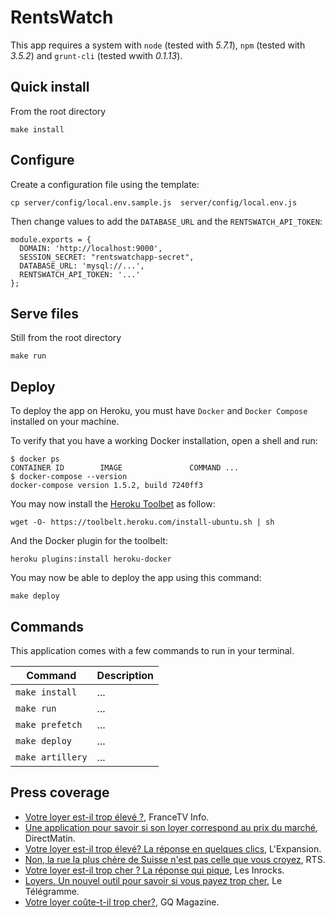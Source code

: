 # RentsWatch

This app requires a system with `node` (tested with *5.7.1*), `npm` (tested with *3.5.2*) and `grunt-cli` (tested wwith *0.1.13*).

## Quick install

From the root directory

```
make install
```

## Configure

Create a configuration file using the template:

```
cp server/config/local.env.sample.js  server/config/local.env.js
```

Then change values to add the `DATABASE_URL` and the `RENTSWATCH_API_TOKEN`:

```node
module.exports = {
  DOMAIN: 'http://localhost:9000',
  SESSION_SECRET: "rentswatchapp-secret",
  DATABASE_URL: 'mysql://...',
  RENTSWATCH_API_TOKEN: '...'
};
```

## Serve files

Still from the root directory

```
make run
```

## Deploy

To deploy the app on Heroku, you must have `Docker` and `Docker Compose`
installed on your machine.

To verify that you have a working Docker installation, open a shell and run:

```
$ docker ps
CONTAINER ID        IMAGE               COMMAND ...
$ docker-compose --version
docker-compose version 1.5.2, build 7240ff3
```

You may now install the [Heroku Toolbet](https://toolbelt.heroku.com/) as follow:

```
wget -O- https://toolbelt.heroku.com/install-ubuntu.sh | sh
```

And the Docker plugin for the toolbelt:

```
heroku plugins:install heroku-docker
```

You may now be able to deploy the app using this command:

```
make deploy
```

## Commands

This application comes with a few commands to run in your terminal.

Command | Description
--- | ---
`make install` | ...
`make run` | ...
`make prefetch` | ...
`make deploy` | ...
`make artillery` | ...

## Press coverage

- [Votre loyer est-il trop élevé ?](http://www.francetvinfo.fr/economie/immobilier/prix-immobilier/votre-loyer-est-il-trop-eleve_1428059.html), FranceTV Info.
- [Une application pour savoir si son loyer correspond au prix du marché](http://www.directmatin.fr/france/2016-05-01/une-application-pour-savoir-si-son-loyer-correspond-au-prix-du-marche-728575), DirectMatin.
- [Votre loyer est-il trop élevé? La réponse en quelques clics](http://lexpansion.lexpress.fr/actualite-economique/votre-loyer-est-il-trop-eleve-la-reponse-en-quelques-clics_1788005.html), L'Expansion.
- [Non, la rue la plus chère de Suisse n'est pas celle que vous croyez](http://www.rts.ch/info/suisse/7677603-non-la-rue-la-plus-chere-de-suisse-n-est-pas-celle-que-vous-croyez.html), RTS.
- [Votre loyer est-il trop cher ? La réponse qui pique](http://www.lesinrocks.com/2016/05/news/loyer-cher-reponse-piquante/), Les Inrocks.
- [Loyers. Un nouvel outil pour savoir si vous payez trop cher](http://www.letelegramme.fr/dataspot/loyers-un-nouvel-outil-pour-savoir-si-vous-payez-trop-cher-02-05-2016-11052491.php#closePopUp), Le Télégramme.
 - [Votre loyer coûte-t-il trop cher?](http://www.gqmagazine.fr/pop-culture/news/articles/votre-loyer-coute-t-il-trop-cher-/41208), GQ Magazine.